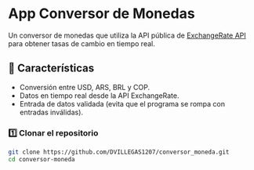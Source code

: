 # App Conversor de Monedas

Un conversor de monedas que utiliza la API pública de [ExchangeRate API](https://www.exchangerate-api.com/) para obtener tasas de cambio en tiempo real.  

## 🚀 Características
- Conversión entre USD, ARS, BRL y COP.
- Datos en tiempo real desde la API ExchangeRate.
- Entrada de datos validada (evita que el programa se rompa con entradas inválidas).


### 1️⃣ Clonar el repositorio
```bash
git clone https://github.com/DVILLEGAS1207/conversor_moneda.git
cd conversor-moneda
